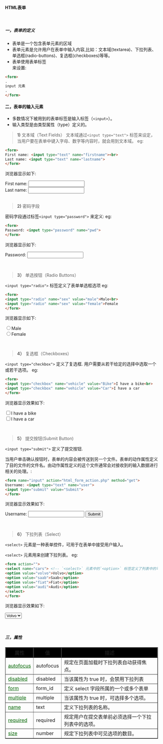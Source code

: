 #### **HTML表单**
<br>

##### **一，表单的定义**

* 表单是一个包含表单元素的区域
* 表单元素是允许用户在表单中输入内容,比如：文本域(textarea)、下拉列表、单选框(radio-buttons)、复选框(checkboxes)等等。
* 表单使用表单标签 <form> 来设置:
```html
<form>
.
input 元素
.
</form>
```

#### **二，表单的输入元素**
* 多数情况下被用到的表单标签是输入标签（`<input>`）。
* 输入类型是由类型属性（type）定义的。

> **1)** 文本域（Text Fields）
文本域通过`<input type="text">` 标签来设定，当用户要在表单中键入字母、数字等内容时，就会用到文本域。
eg:
```html 
<form>
First name: <input type="text" name="firstname"><br>
Last name: <input type="text" name="lastname">
</form>
```
浏览器显示如下:
<form>
First name: <input type="text" name="firstname"><br>
Last name: <input type="text" name="lastname">
</form>
<br>
<br>

> **2)** 密码字段

密码字段通过标签`<input type="password">` 来定义:
eg:
```html
<form>
Password: <input type="password" name="pwd">
</form>
```
浏览器显示如下:
<form>
Password: <input type="password" name="pwd">
</form>
<br>

> **3）** 单选按钮（Radio Buttons）

`<input type="radio">` 标签定义了表单单选框选项
eg:
```html
<form>
<input type="radio" name="sex" value="male">Male<br>
<input type="radio" name="sex" value="female">Female
</form>
```
浏览器显示如下:
<form>
<input type="radio" name="sex" value="male">Male<br>
<input type="radio" name="sex" value="female">Female
</form>
<br>

> **4）** 复选框（Checkboxes）

`<input type="checkbox">` 定义了复选框. 用户需要从若干给定的选择中选取一个或若干选项。
eg:
```html
<form>
<input type="checkbox" name="vehicle" value="Bike">I have a bike<br>
<input type="checkbox" name="vehicle" value="Car">I have a car 
</form>
```
浏览器显示效果如下:
<form>
<input type="checkbox" name="vehicle" value="Bike">I have a bike<br>
<input type="checkbox" name="vehicle" value="Car">I have a car 
</form>
<br>

> **5）** 提交按钮(Submit Button)

`<input type="submit">` 定义了提交按钮.

当用户单击确认按钮时，表单的内容会被传送到另一个文件。表单的动作属性定义了目的文件的文件名。由动作属性定义的这个文件通常会对接收到的输入数据进行相关的处理。:
```html
<form name="input" action="html_form_action.php" method="get">
Username: <input type="text" name="user">
<input type="submit" value="Submit">
</form>
```
浏览器显示效果如下:
<form name="input" action="html_form_action.php" method="get">
Username: <input type="text" name="user">
<input type="submit" value="Submit">
</form>
<br>

> **6）** 下拉列表（Select）

`<select>` 元素是一种表单控件，可用于在表单中接受用户输入。

`<select>` 元素用来创建下拉列表。
eg:
```html
<form action="">
<select name="cars"> <!-- `<select>` 元素中的`<option>` 标签定义了列表中的可用选项。-->
<option value="volvo">Volvo</option>
<option value="saab">Saab</option>
<option value="fiat">Fiat</option>
<option value="audi">Audi</option>
</select>
</form>
```
浏览器显示效果如下:
<form action="">
<select name="cars">
<option value="volvo">Volvo</option>
<option value="saab">Saab</option>
<option value="fiat">Fiat</option>
<option value="audi">Audi</option>
</select>
</form>
<br>

##### **三，属性**

<table border="1">
    <tr>
        <th style="background:black;">属性</td>
        <th style="background:black;">值</td>
        <th style="background:black;">描述</td>
    </tr>
    <tr>
        <td style="text-decoration:underline;color:darkgreen;">autofocus</td>
        <td>autofocus</td>
        <td>规定在页面加载时下拉列表自动获得焦点。</td>
    </tr>
    <tr>
        <td style="text-decoration:underline;color:darkgreen;">disabled</td>
        <td>disabled</td>
        <td>当该属性为 true 时，会禁用下拉列表</td>
    </tr>
    <tr>
        <td style="text-decoration:underline;color:darkgreen;">form</td>
        <td>form_id</td>
        <td>定义 select 字段所属的一个或多个表单</td>
    </tr>
    <tr>
        <td style="text-decoration:underline;color:darkgreen;">multiple</td>
        <td>multiple</td>
        <td>当该属性为 true 时，可选择多个选项。</td>
    </tr>
    <tr>
        <td style="text-decoration:underline;color:darkgreen;">name</td>
        <td>text</td>
        <td>定义下拉列表的名称。</td>
    </tr>
    <tr>
        <td style="text-decoration:underline;color:darkgreen;">required</td>
        <td>required</td>
        <td>规定用户在提交表单前必须选择一个下拉列表中的选项。</td>
    </tr>
    <tr>
        <td style="text-decoration:underline;color:darkgreen;">size</td>
        <td>number</td>
        <td>规定下拉列表中可见选项的数目。</td>
    </tr>                        
</table>